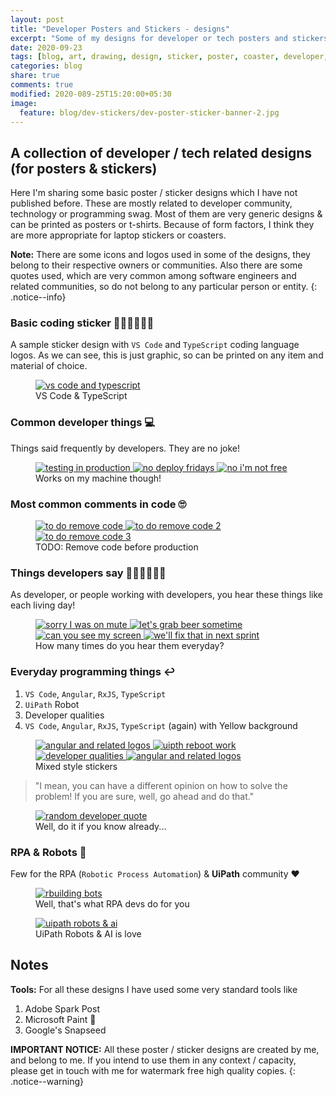 ```yaml
---
layout: post
title: "Developer Posters and Stickers - designs"
excerpt: "Some of my designs for developer or tech posters and stickers"
date: 2020-09-23
tags: [blog, art, drawing, design, sticker, poster, coaster, developer, tech, quotes]
categories: blog
share: true
comments: true
modified: 2020-089-25T15:20:00+05:30
image:
  feature: blog/dev-stickers/dev-poster-sticker-banner-2.jpg
---
```


## A collection of developer / tech related designs (for posters & stickers)

Here I'm sharing some basic poster / sticker designs which I have not published before. These are mostly related to developer community, technology or programming swag. Most of them are very generic designs & can be printed as posters or t-shirts. Because of form factors, I think they are more appropriate for laptop stickers or coasters.

**Note:** There are some icons and logos used in some of the designs, they belong to their respective owners or communities. Also there are some quotes used, which are very common among software engineers and related communities, so do not belong to any particular person or entity.
{: .notice--info}

### Basic coding sticker 👩🏽‍💻👨🏼‍💻

A sample sticker design with `VS Code` and `TypeScript` coding language logos. As we can see, this is just graphic, so can be printed on any item and material of choice.

<figure>
	<a href="/images/blog/dev-stickers/vs-code-and-typescript-2-01.jpeg">
        <img src="/images/blog/dev-stickers/vs-code-and-typescript-2-01.jpeg" alt="vs code and typescript" title="VS Code & TypeScript">
    </a>
	<figcaption>VS Code & TypeScript</figcaption>
</figure>

### Common developer things 💻

Things said frequently by developers. They are no joke!

<figure class="third">
	<a href="/images/blog/dev-stickers/testing-code-in-prod-01.jpeg">
        <img src="/images/blog/dev-stickers/testing-code-in-prod-01.jpeg" alt="testing in production" title="Testing in production">
    </a>
	<a href="/images/blog/dev-stickers/no-deploy-fridays-01.jpeg">
        <img src="/images/blog/dev-stickers/no-deploy-fridays-01.jpeg" alt="no deploy fridays" title="No deploy Fridays">
    </a>
    <a href="/images/blog/dev-stickers/im-not-free-01.jpg">
        <img src="/images/blog/dev-stickers/im-not-free-01.jpg" alt="no i'm not free" title="I'm not free for 5 min">
    </a>
	<figcaption>Works on my machine though!</figcaption>
</figure>

### Most common comments in code 🙄

<figure class="third">
	<a href="/images/blog/dev-stickers/to-do-01.jpeg">
        <img src="/images/blog/dev-stickers/to-do-01.jpeg" alt="to do remove code" title="To do remove code">
    </a>
	<a href="/images/blog/dev-stickers/to-do-7-01.jpeg">
        <img src="/images/blog/dev-stickers/to-do-7-01.jpeg" alt="to do remove code 2" title="To do remove code 2">
    </a>
    <a href="/images/blog/dev-stickers/to-do-8-01.jpeg">
        <img src="/images/blog/dev-stickers/to-do-8-01.jpeg" alt="to do remove code 3" title="To do remove code 3">
    </a>
	<figcaption>TODO: Remove code before production</figcaption>
</figure>

### Things developers say 🙋🏾‍♂️🙋🏻‍♀️

As developer, or people working with developers, you hear these things like each living day!

<figure class="half">
<a href="/images/blog/dev-stickers/zoom-2-01.jpeg">
        <img src="/images/blog/dev-stickers/zoom-2-01.jpeg" alt="sorry I was on mute" title="Zoom: Sorry, I was on mute!">
    </a>
	<a href="/images/blog/dev-stickers/slack-1-01.jpeg">
        <img src="/images/blog/dev-stickers/slack-1-01.jpeg" alt="let's grab beer sometime" title="Slack: Let's grab beer sometime">
    </a>
    <a href="/images/blog/dev-stickers/zoom-1-01.jpeg">
        <img src="/images/blog/dev-stickers/zoom-1-01.jpeg" alt="can you see my screen" title="Zoom: Can you see my screen?">
    </a>
    <a href="/images/blog/dev-stickers/next-sprint-01.jpeg">
        <img src="/images/blog/dev-stickers/next-sprint-01.jpeg" alt="we'll fix that in next sprint" title="We'll fix that in next sprint">
    </a>    
	<figcaption>How many times do you hear them everyday?</figcaption>
</figure>

### Everyday programming things ↩

1. `VS Code`, `Angular`, `RxJS`, `TypeScript`
2. `UiPath` Robot
3. Developer qualities
4. `VS Code`, `Angular`, `RxJS`, `TypeScript` (again) with Yellow background

<figure class="half">
<a href="/images/blog/dev-stickers/vs-code-angular-rxjs-ts-01.jpeg">
        <img src="/images/blog/dev-stickers/vs-code-angular-rxjs-ts-01.jpeg" alt="angular and related logos" title="Angular and related logos">
    </a>
	<a href="/images/blog/dev-stickers/uipath-reboot-work-01.jpeg">
        <img src="/images/blog/dev-stickers/uipath-reboot-work-01.jpeg" alt="uipth reboot work" title="UiPath Reboot Work">
    </a>
    <a href="/images/blog/dev-stickers/coding-design-problem-solving-3-01.jpeg">
        <img src="/images/blog/dev-stickers/coding-design-problem-solving-3-01.jpeg" alt="developer qualities" title="Developer qualities">
    </a>
    <a href="/images/blog/dev-stickers/vs-code-angular-rxjs-ts-yellow-1-01.jpeg">
        <img src="/images/blog/dev-stickers/vs-code-angular-rxjs-ts-yellow-1-01.jpeg" alt="angular and related logos" title="Angular and related logos in Yellow">
    </a>    
	<figcaption>Mixed style stickers</figcaption>
</figure>

> "I mean, you can have a different opinion on how to solve the problem! If you are sure, well, go ahead and do that."

<figure>
	<a href="/images/blog/dev-stickers/yes-that-too-4-01.jpeg">
        <img src="/images/blog/dev-stickers/yes-that-too-4-01.jpeg" alt="random developer quote" title="Yes, you can do that too">
    </a>
	<figcaption>Well, do it if you know already...</figcaption>
</figure>

### RPA & Robots 🤖

Few for the RPA (`Robotic Process Automation`) & **UiPath** community ❤

<figure>
	<a href="/images/blog/dev-stickers/building-bots-01.jpeg">
        <img src="/images/blog/dev-stickers/building-bots-01.jpeg" alt="rbuilding bots" title="Building bots">
    </a>
	<figcaption>Well, that's what RPA devs do for you</figcaption>
</figure>

<figure>
	<a href="/images/blog/dev-stickers/uipath-robot-ai-01.jpeg">
        <img src="/images/blog/dev-stickers/uipath-robot-ai-01.jpeg" alt="uipath robots & ai" title="UiPath robots & AI">
    </a>
	<figcaption>UiPath Robots & AI is love</figcaption>
</figure>

## Notes

**Tools:** For all these designs I have used some very standard tools like

1. Adobe Spark Post
2. Microsoft Paint 😬
3. Google's Snapseed

**IMPORTANT NOTICE:** All these poster / sticker designs are created by me, and belong to me. If you intend to use them in any context / capacity, please get in touch with me for watermark free high quality copies.
{: .notice--warning}